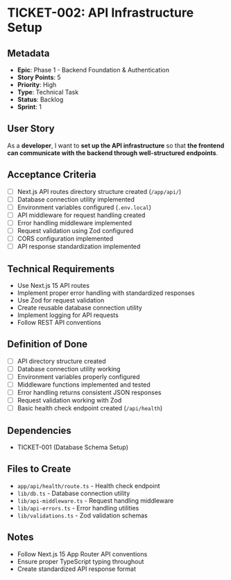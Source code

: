 # TICKET-002: API Infrastructure Setup

## Metadata
- **Epic**: Phase 1 - Backend Foundation & Authentication
- **Story Points**: 5
- **Priority**: High
- **Type**: Technical Task
- **Status**: Backlog
- **Sprint**: 1

## User Story
As a **developer**, I want to **set up the API infrastructure** so that **the frontend can communicate with the backend through well-structured endpoints**.

## Acceptance Criteria
- [ ] Next.js API routes directory structure created (`/app/api/`)
- [ ] Database connection utility implemented
- [ ] Environment variables configured (`.env.local`)
- [ ] API middleware for request handling created
- [ ] Error handling middleware implemented
- [ ] Request validation using Zod configured
- [ ] CORS configuration implemented
- [ ] API response standardization implemented

## Technical Requirements
- Use Next.js 15 API routes
- Implement proper error handling with standardized responses
- Use Zod for request validation
- Create reusable database connection utility
- Implement logging for API requests
- Follow REST API conventions

## Definition of Done
- [ ] API directory structure created
- [ ] Database connection utility working
- [ ] Environment variables properly configured
- [ ] Middleware functions implemented and tested
- [ ] Error handling returns consistent JSON responses
- [ ] Request validation working with Zod
- [ ] Basic health check endpoint created (`/api/health`)

## Dependencies
- TICKET-001 (Database Schema Setup)

## Files to Create
- `app/api/health/route.ts` - Health check endpoint
- `lib/db.ts` - Database connection utility
- `lib/api-middleware.ts` - Request handling middleware
- `lib/api-errors.ts` - Error handling utilities
- `lib/validations.ts` - Zod validation schemas

## Notes
- Follow Next.js 15 App Router API conventions
- Ensure proper TypeScript typing throughout
- Create standardized API response format 